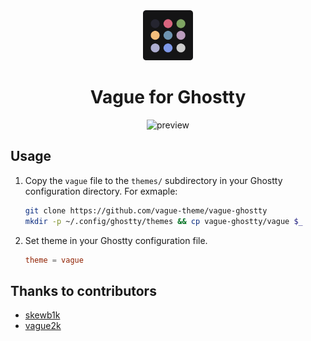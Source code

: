 <div align="center">
  <img height="80" alt="icon" src="https://github.com/vague-theme/vague/blob/main/assets/icon.png?raw=true" />
  <h1>Vague for Ghostty</h1>
  <img alt="preview" src="https://github.com/user-attachments/assets/5589f855-fec1-4aea-a833-53b13caf690a" />
</div>

## Usage

1. Copy the `vague` file to the `themes/` subdirectory in your Ghostty configuration directory.
   For exmaple:
   ```sh
   git clone https://github.com/vague-theme/vague-ghostty
   mkdir -p ~/.config/ghostty/themes && cp vague-ghostty/vague $_
   ```

2. Set theme in your Ghostty configuration file.
   ```conf
   theme = vague
   ```

## Thanks to contributors

- [skewb1k](https://github.com/skewb1k)
- [vague2k](https://github.com/vague2k)

